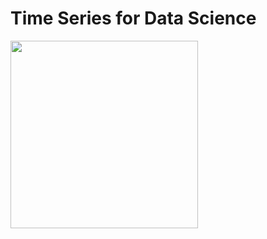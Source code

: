 # Time Series for Data Science
<img src="https://github.com/BivinSadler/Time-Series-for-Data-Science/blob/main/TS%20for%20DS.jpeg" height="300" class="center" >

